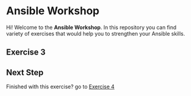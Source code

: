 # Ansible Workshop

Hi! Welcome to the **Ansible Workshop**. In this repository you can find variety of exercises that would help you to strengthen your Ansible skills.

## Exercise 3

## Next Step

Finished with this exercise? go to [Exercise 4](../exercise-4/README.md)
